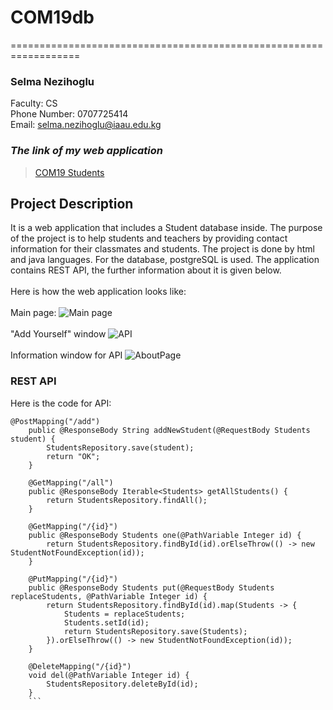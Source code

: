 # COM19db
==================================================================

### Selma Nezihoglu

Faculty: CS
<br>Phone Number: 0707725414
<br>Email: selma.nezihoglu@iaau.edu.kg


### ***The link of my web application***

> [COM19 Students](https://com19db.herokuapp.com/) 

## Project Description

It is a web application that includes a Student database inside. The purpose of the project is to help students and teachers by providing contact information for their classmates and students. The project is done by html and java languages. For the database, postgreSQL is used. The application contains REST API, the further information about it is given below.
<br><br>
Here is how the web application looks like:
<br><br>
Main page:
![Main page](https://user-images.githubusercontent.com/64955154/111915540-0dc03480-8aa1-11eb-9749-821af2ab8fc6.PNG)
<br><br>
"Add Yourself" window 
![API](https://user-images.githubusercontent.com/64955154/111915634-71e2f880-8aa1-11eb-89df-a491a6d0d00a.PNG)
<br><br>
Information window for API
![AboutPage](https://user-images.githubusercontent.com/64955154/111917003-e02ab980-8aa7-11eb-870f-2b7725b63fb5.PNG)

### REST API

Here is the code for API:

```
@PostMapping("/add")
    public @ResponseBody String addNewStudent(@RequestBody Students student) {
        StudentsRepository.save(student);
        return "OK";
    }

    @GetMapping("/all")
    public @ResponseBody Iterable<Students> getAllStudents() {
        return StudentsRepository.findAll();
    }

    @GetMapping("/{id}")
    public @ResponseBody Students one(@PathVariable Integer id) {
        return StudentsRepository.findById(id).orElseThrow(() -> new StudentNotFoundException(id));
    }

    @PutMapping("/{id}")
    public @ResponseBody Students put(@RequestBody Students replaceStudents, @PathVariable Integer id) {
        return StudentsRepository.findById(id).map(Students -> {
            Students = replaceStudents;
            Students.setId(id);
            return StudentsRepository.save(Students);
        }).orElseThrow(() -> new StudentNotFoundException(id));
    }

    @DeleteMapping("/{id}")
    void del(@PathVariable Integer id) {
        StudentsRepository.deleteById(id);
    }
    ```

